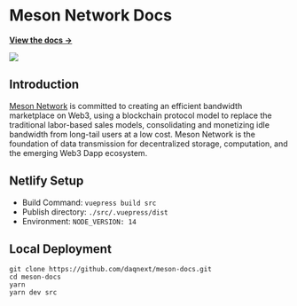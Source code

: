# Meson Network Docs

**[View the docs →](https://docs.meson.network/)**

![](https://ipfs.io/ipfs/bafybeicuh7obn7sfptru6cisiiunggidugnmgi6uqwzevda2mykwj5lyra/meson-2022.jpg)

## Introduction

[Meson Network](https://meson.network/) is committed to creating an efficient bandwidth marketplace on Web3, using a blockchain protocol model to replace the traditional labor-based sales models, consolidating and monetizing idle bandwidth from long-tail users at a low cost. Meson Network is the foundation of data transmission for decentralized storage, computation, and the emerging Web3 Dapp ecosystem.

## Netlify Setup

- Build Command: `vuepress build src`
- Publish directory: `./src/.vuepress/dist`
- Environment: `NODE_VERSION: 14`

## Local Deployment

```
git clone https://github.com/daqnext/meson-docs.git
cd meson-docs
yarn
yarn dev src
```